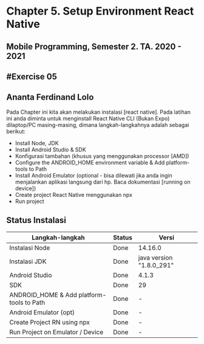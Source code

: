 # Chapter 5. Setup Environment React Native

## Mobile Programming, Semester 2. TA. 2020 - 2021

## #Exercise 05
## Ananta Ferdinand Lolo

Pada Chapter ini kita akan melakukan instalasi [react native]. Pada latihan ini anda diminta untuk menginstall React Native CLI (Bukan Expo) dilaptop/PC masing-masing, dimana langkah-langkahnya adalah sebagai berikut:

- Install Node, JDK
- Install Android Studio & SDK
- Konfigurasi tambahan (khusus yang menggunakan processor [AMD])
- Configure the ANDROID_HOME environment variable & Add platform-tools to Path
- Install Android Emulator (optional - bisa dilewati jika anda ingin menjalankan aplikasi langsung dari hp. Baca dokumentasi [running on device])
- Create project React Native menggunakan npx
- Run project

## Status Instalasi

| Langkah-langkah                           | Status | Versi                      |
| ----------------------------------------- | ------ | -------------------------  |
| Instalasi Node                            |  Done  |14.16.0                     |
| Instalasi JDK                             |  Done  |java version "1.8.0_291"    |
| Android Studio                            |  Done  | 4.1.3                      |
| SDK                                       |  Done  | 29                         |
| ANDROID_HOME & Add platform-tools to Path |  Done  | -                          |
| Android Emulator (opt)                    |  Done  | -                          |
| Create Project RN using npx               |  Done  | -                          |
| Run Project on Emulator / Device          |  Done  | -                          |

